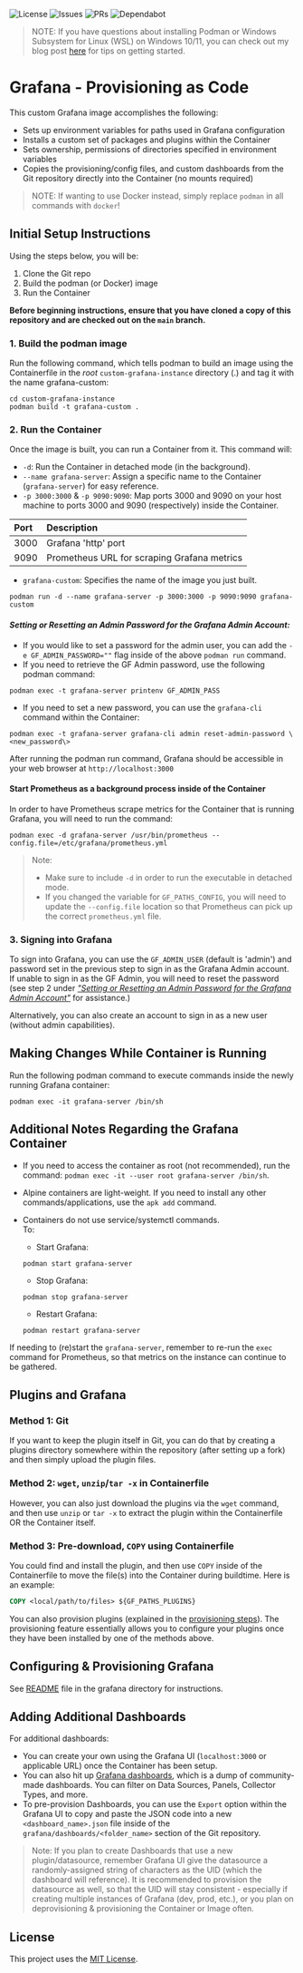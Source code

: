![License](https://img.shields.io/github/license/JHumphreys89/custom-grafana-instance)
![Issues](https://img.shields.io/github/issues/JHumphreys89/custom-grafana-instance)
![PRs](https://img.shields.io/github/issues-pr/JHumphreys89/custom-grafana-instance)
![Dependabot](https://img.shields.io/badge/dependabot-active-brightgreen?logo=dependabot)

> NOTE: If you have questions about installing Podman or Windows Subsystem for Linux (WSL) on Windows 10/11, you can check out my blog post [here](https://medium.com/@jhumphreys89/setting-up-windows-subsystem-for-linux-wsl-and-podman-for-development-and-testing-b889583d9226) for tips on getting started.

# Grafana - Provisioning as Code
This custom Grafana image accomplishes the following:
- Sets up environment variables for paths used in Grafana configuration
- Installs a custom set of packages and plugins within the Container
- Sets ownership, permissions of directories specified in environment variables
- Copies the provisioning/config files, and custom dashboards from the Git repository directly into the Container (no mounts required)

> NOTE: If wanting to use Docker instead, simply replace `podman` in all commands with `docker`!

## Initial Setup Instructions
Using the steps below, you will be:
1. Clone the Git repo
2. Build the podman (or Docker) image
3. Run the Container

**Before beginning instructions, ensure that you have cloned a copy of this repository and are checked out on the `main` branch.**

### 1. Build the podman image
Run the following command, which tells podman to build an image using the Containerfile in the _root_ `custom-grafana-instance` directory (.) and tag it with the name grafana-custom:

```shell
cd custom-grafana-instance
podman build -t grafana-custom .
```

### 2. Run the Container
Once the image is built, you can run a Container from it. This command will:

- `-d`: Run the Container in detached mode (in the background).
- `--name grafana-server`: Assign a specific name to the Container (`grafana-server`) for easy reference.
- `-p 3000:3000` & `-p 9090:9090`: Map ports 3000 and 9090 on your host machine to ports 3000 and 9090 (respectively) inside the Container.

| Port | Description                                 |
|:-----|:--------------------------------------------|
| 3000 | Grafana 'http' port                         |
| 9090 | Prometheus URL for scraping Grafana metrics |

- `grafana-custom`: Specifies the name of the image you just built.

```shell
podman run -d --name grafana-server -p 3000:3000 -p 9090:9090 grafana-custom
```

#### _Setting or Resetting an Admin Password for the Grafana Admin Account:_

- If you would like to set a password for the admin user, you can add the `-e GF_ADMIN_PASSWORD=""` flag inside of the above `podman run` command. 
- If you need to retrieve the GF Admin password, use the following podman command:
```shell
podman exec -t grafana-server printenv GF_ADMIN_PASS
```
- If you need to set a new password, you can use the `grafana-cli` command within the Container:
```shell
podman exec -t grafana-server grafana-cli admin reset-admin-password \<new_password\>
```

After running the podman run command, Grafana should be accessible in your web browser at `http://localhost:3000`

#### Start Prometheus as a background process inside of the Container

In order to have Prometheus scrape metrics for the Container that is running Grafana, you will need to run the command:
```shell
podman exec -d grafana-server /usr/bin/prometheus --config.file=/etc/grafana/prometheus.yml
```
> Note:
> - Make sure to include `-d` in order to run the executable in detached mode.
> - If you changed the variable for `GF_PATHS_CONFIG`, you will need to update the `--config.file` location so that Prometheus can pick up the correct `prometheus.yml` file.

### 3. Signing into Grafana
To sign into Grafana, you can use the `GF_ADMIN_USER` (default is 'admin') and password set in the previous step to sign in as the Grafana Admin account. If unable to sign in as the GF Admin, you will need to reset the password (see step 2 under [_"Setting or Resetting an Admin Password for the Grafana Admin Account"_](#setting-or-resetting-an-admin-password-for-the-grafana-admin-account) for assistance.)

Alternatively, you can also create an account to sign in as a new user (without admin capabilities).

## Making Changes While Container is Running
Run the following podman command to execute commands inside the newly running Grafana container:

```shell
podman exec -it grafana-server /bin/sh
```

## Additional Notes Regarding the Grafana Container
- If you need to access the container as root (not recommended), run the command: `podman exec -it --user root grafana-server /bin/sh`.

- Alpine containers are light-weight. If you need to install any other commands/applications, use the `apk add` command.

- Containers do not use service/systemctl commands. <br>
  To:
    * Start Grafana: 
    ```shell
    podman start grafana-server
    ```
    * Stop Grafana: 
    ```shell
    podman stop grafana-server
    ```
    * Restart Grafana: 
    ```shell
    podman restart grafana-server
    ```
If needing to (re)start the `grafana-server`, remember to re-run the `exec` command for Prometheus, so that metrics on the instance can continue to be gathered.

## Plugins and Grafana

### Method 1: Git
If you want to keep the plugin itself in Git, you can do that by creating a plugins directory somewhere within the repository (after setting up a fork) and then simply upload the plugin files.

### Method 2: `wget`, `unzip`/`tar -x` in Containerfile
However, you can also just download the plugins via the `wget` command, and then use `unzip` or `tar -x` to extract the plugin within the Containerfile OR the Container itself.

### Method 3: Pre-download, `COPY` using Containerfile
You could find and install the plugin, and then use `COPY` inside of the Containerfile to move the file(s) into the Container during buildtime. Here is an example:
```dockerfile
COPY <local/path/to/files> ${GF_PATHS_PLUGINS}
```

You can also provision plugins (explained in the [provisioning steps](grafana/README.md#provisioning-grafana)). The provisioning feature essentially allows you to configure your plugins once they have been installed by one of the methods above.

## Configuring & Provisioning Grafana

See [README](grafana/README.md) file in the grafana directory for instructions.

## Adding Additional Dashboards

For additional dashboards:
- You can create your own using the Grafana UI (`localhost:3000` or applicable URL) once the Container has been setup.
- You can also hit up [Grafana dashboards](https://grafana.com/grafana/dashboards/), which is a dump of community-made dashboards. You can filter on Data Sources, Panels, Collector Types, and more.
- To pre-provision Dashboards, you can use the `Export` option within the Grafana UI to copy and paste the JSON code into a new `<dashboard_name>.json` file inside of the `grafana/dashboards/<folder_name>` section of the Git repository.

> Note: If you plan to create Dashboards that use a new plugin/datasource, remember Grafana UI give the datasource a randomly-assigned string of characters as the UID (which the dashboard will reference). It is recommended to provision the datasource as well, so that the UID will stay consistent - especially if creating multiple instances of Grafana (dev, prod, etc.), or you plan on deprovisioning & provisioning the Container or Image often.

## License
This project uses the [MIT License](./LICENSE).